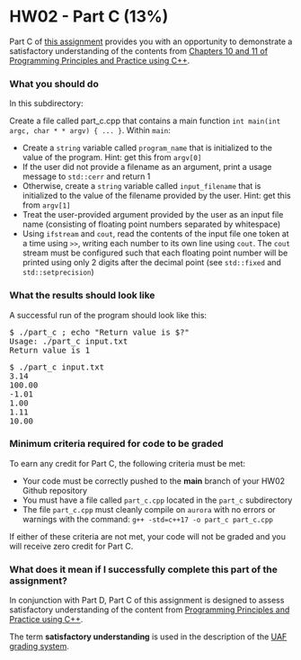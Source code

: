 # HW02 - Part C (13%)

Part C of [this assignment](../README.md) provides you with an opportunity to demonstrate a satisfactory understanding of the contents from [Chapters 10 and 11 of Programming Principles and Practice using C++][textbook].


### What you should do

In this subdirectory:

Create a file called part_c.cpp that contains a main function `int main(int argc, char * * argv) { ... }`. Within `main`:

* Create a `string` variable called `program_name` that is initialized to the value of the program. Hint: get this from `argv[0]`
* If the user did not provide a filename as an argument, print a usage message to `std::cerr` and return 1
* Otherwise, create a `string` variable called `input_filename` that is initialized to the value of the filename provided by the user. Hint: get this from `argv[1]`
* Treat the user-provided argument provided by the user as an input file name (consisting of floating point numbers separated by whitespace)
* Using `ifstream` and `cout`, read the contents of the input file one token at a time using `>>`, writing each number to its own line using `cout`. The `cout` stream must be configured such that each floating point number will be printed using only 2 digits after the decimal point (see `std::fixed` and `std::setprecision`)


### What the results should look like

A successful run of the program should look like this:
<pre>$ ./part_c ; echo "Return value is $?"
Usage: ./part_c input.txt
Return value is 1
</pre>


<pre>$ ./part_c input.txt
3.14
100.00
-1.01
1.00
1.11
10.00
</pre>




### Minimum criteria required for code to be graded

To earn any credit for Part C, the following criteria must be met:
* Your code must be correctly pushed to the **main** branch of your HW02 Github repository
* You must have a file called `part_c.cpp` located in the `part_c` subdirectory
* The file `part_c.cpp` must cleanly compile on `aurora` with no errors or warnings with the command: `g++ -std=c++17 -o part_c part_c.cpp`

If either of these criteria are not met, your code will not be graded and you will receive zero credit for Part C.




### What does it mean if I successfully complete this part of the assignment?

In conjunction with Part D, Part C of this assignment is designed to assess satisfactory understanding of the content from [Programming Principles and Practice using C++][textbook].

The term **satisfactory understanding** is used in the description of the [UAF grading system](https://catalog.uaf.edu/academics-regulations/grading-system-gpa-computation).




[textbook]: https://learning.oreilly.com/library/view/programming-principles-and/9780133796759/ch10.xhtml#ch10

